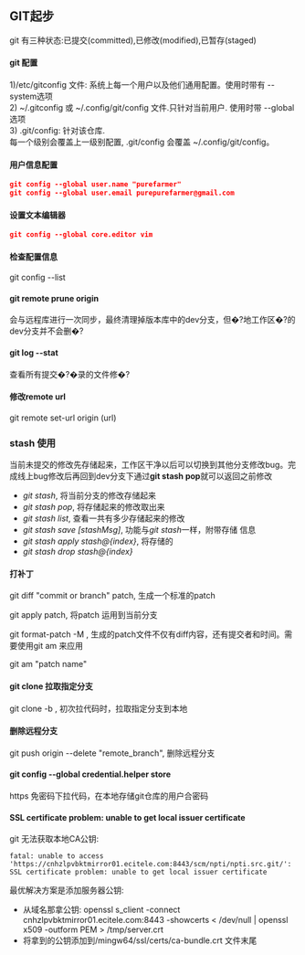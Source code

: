 GIT起步
--------
git 有三种状态:已提交(committed),已修改(modified),已暂存(staged)<br>

#### git 配置
1)/etc/gitconfig 文件: 系统上每一个用户以及他们通用配置。使用时带有 -- system选项<br>
2) ~/.gitconfig 或 ~/.config/git/config 文件.只针对当前用户. 使用时带 --global 选项<br>
3) .git/config: 针对该仓库.<br>
 每一个级别会覆盖上一级别配置, .git/config 会覆盖 ~/.config/git/config。<br>
 

 #### 用户信息配置

 ``` json
 git config --global user.name "purefarmer"
 git config --global user.email purepurefarmer@gmail.com
 ```

 #### 设置文本编辑器

 ``` json
 git config --global core.editor vim
 ```

 #### 检查配置信息

 git config --list

 #### git remote prune origin
会与远程库进行一次同步，最终清理掉版本库中的dev分支，但�?地工作区�?的dev分支并不会删�?

#### git log --stat
查看所有提交�?�录的文件修�?

#### 修改remote url
git remote set-url origin (url)

### stash 使用
当前未提交的修改先存储起来，工作区干净以后可以切换到其他分支修改bug。完成线上bug修改后再回到dev分支下通过**git stash pop**就可以返回之前修改
- *git stash*, 将当前分支的修改存储起来
- *git stash pop*, 将存储起来的修改取出来
- *git stash list*, 查看一共有多少存储起来的修改
- *git stash save [stashMsg]*, 功能与*git stash*一样，附带存储 信息
- *git stash apply stash@{index}*, 将存储的
- *git stash drop stash@{index}*

#### 打补丁
git diff "commit or branch" patch, 生成一个标准的patch

git apply patch, 将patch 运用到当前分支

git format-patch -M <commit or branch>, 生成的patch文件不仅有diff内容，还有提交者和时间。需要使用git am 来应用

git am "patch name"

#### git clone 拉取指定分支
git clone -b <branch> <url>, 初次拉代码时，拉取指定分支到本地

#### 删除远程分支
git push origin --delete "remote_branch", 删除远程分支

#### git config --global credential.helper store
https 免密码下拉代码，在本地存储git仓库的用户合密码

#### SSL certificate problem: unable to get local issuer certificate
git 无法获取本地CA公钥:
```shell
fatal: unable to access 'https://cnhzlpvbktmirror01.ecitele.com:8443/scm/npti/npti.src.git/': SSL certificate problem: unable to get local issuer certificate
```
最优解决方案是添加服务器公钥:
- 从域名那拿公钥: openssl s_client -connect cnhzlpvbktmirror01.ecitele.com:8443 -showcerts < /dev/null | openssl x509 -outform PEM > /tmp/server.crt
- 将拿到的公钥添加到<git>/mingw64/ssl/certs/ca-bundle.crt 文件末尾

